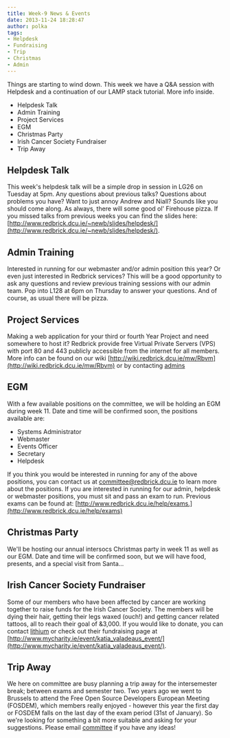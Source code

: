 ```yaml
---
title: Week-9 News & Events
date: 2013-11-24 18:28:47
author: polka
tags:
- Helpdesk
- Fundraising
- Trip
- Christmas
- Admin
---
```


Things are starting to wind down. This week we have a Q&A session with Helpdesk and a continuation of our LAMP stack tutorial. More info inside.

*   Helpdesk Talk
*   Admin Training
*   Project Services
*   EGM
*   Christmas Party
*   Irish Cancer Society Fundraiser
*   Trip Away

## Helpdesk Talk

This week's helpdesk talk will be a simple drop in session in LG26 on Tuesday at 5pm. Any questions about previous talks? Questions about problems you have? Want to just annoy Andrew and Niall? Sounds like you should come along. As always, there will some good ol' Firehouse pizza. If you missed talks from previous weeks you can find the slides here: [http://www.redbrick.dcu.ie/~newb/slides/helpdesk/](http://www.redbrick.dcu.ie/~newb/slides/helpdesk/).

## Admin Training

Interested in running for our webmaster and/or admin position this year? Or even just interested in Redbrick services? This will be a good opportunity to ask any questions and review previous training sessions with our admin team. Pop into L128 at 6pm on Thursday to answer your questions. And of course, as usual there will be pizza.

## Project Services

Making a web application for your third or fourth Year Project and need somewhere to host it? Redbrick provide free Virtual Private Servers (VPS) with port 80 and 443 publicly accessible from the internet for all members. More info can be found on our wiki [http://wiki.redbrick.dcu.ie/mw/Rbvm](http://wiki.redbrick.dcu.ie/mw/Rbvm) or by contacting [admins](/about/contact/admins)

## EGM

With a few available positions on the committee, we will be holding an EGM during week 11\. Date and time will be confirmed soon, the positions available are:

*   Systems Administrator
*   Webmaster
*   Events Officer
*   Secretary
*   Helpdesk

If you think you would be interested in running for any of the above positions, you can contact us at committee@redbrick.dcu.ie to learn more about the positions. If you are interested in running for our admin, helpdesk or webmaster positions, you must sit and pass an exam to run. Previous exams can be found at: [http://www.redbrick.dcu.ie/help/exams.](http://www.redbrick.dcu.ie/help/exams)

## Christmas Party

We'll be hosting our annual intersocs Christmas party in week 11 as well as our EGM. Date and time will be confirmed soon, but we will have food, presents, and a special visit from Santa...

## Irish Cancer Society Fundraiser

Some of our members who have been affected by cancer are working together to raise funds for the Irish Cancer Society. The members will be dying their hair, getting their legs waxed (ouch!) and getting cancer related tattoos, all to reach their goal of &3,000\. If you would like to donate, you can contact [lithium](/about/contact/lithium) or check out their fundraising page at [http://www.mycharity.ie/event/katia_valadeaus_event/](http://www.mycharity.ie/event/katia_valadeaus_event/).

## Trip Away

We here on committee are busy planning a trip away for the intersemester break; between exams and semester two. Two years ago we went to Brussels to attend the Free Open Source Developers European Meeting (FOSDEM), which members really enjoyed - however this year the first day or FOSDEM falls on the last day of the exam period (31st of January). So we're looking for something a bit more suitable and asking for your suggestions. Please email [committee](/about/contact/committee) if you have any ideas!
